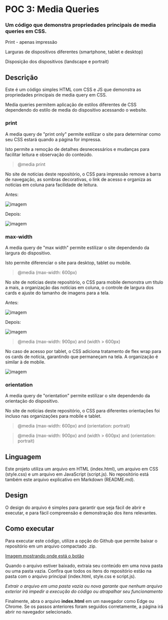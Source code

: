 # POC 3: Media Queries
### Um código que demonstra propriedades principais de media queries em CSS.
Print - apenas impressão

Larguras de dispositivos diferentes (smartphone, tablet e desktop)

Disposição dos dispositivos (landscape e portrait)

## Descrição
Este é um código simples HTML com CSS e JS que demonstra as propriedades principais de media query em CSS.

Media queries permitem aplicação de estilos diferentes de CSS dependendo do estilo de media do dispositivo acessando o website.

### print

A media query de "print only" permite estilizar o site para determinar como seu CSS estará quando a página for impressa.

Isto permite a remoção de detalhes desnecessários e mudanças para facilitar leitura e observação do conteúdo.

> @media print

No site de notícias deste repositório, o CSS para impressão remove a barra de navegação, as sombras decorativas, o link de acesso e organiza as notícias em coluna para facilidade de leitura.

Antes:

![imagem](readme/1.png)

Depois:

![imagem](readme/2.png)

### max-width

A media query de "max width" permite estilizar o site dependendo da largura do dispositivo.

Isto permite diferenciar o site para desktop, tablet ou mobile.

> @media (max-width: 600px)

No site de notícias deste repositório, o CSS para mobile demonstra um título a mais, a organização das notícias em coluna, o controle de largura dos cards e ajuste do tamanho de imagens para a tela.

Antes:

![imagem](readme/1.png)

Depois:

![imagem](readme/3.png)

> @media (max-width: 900px) and (width > 600px)

No caso de acesso por tablet, o CSS adiciona tratamento de flex wrap para os cards de notícia, garantindo que permaneçam na tela. A organização é similar à de mobile.

![imagem](readme/4.png)

### orientation

A media query de "orientation" permite estilizar o site dependendo da orientação do dispositivo.

No site de notícias deste repositório, o CSS para diferentes orientações foi incluso nas organizações para mobile e tablet.

> @media (max-width: 600px) and (orientation: portrait)

> @media (max-width: 900px) and (width > 600px) and (orientation: portrait)

## Linguagem
Este projeto utiliza um arquivo em HTML (index.html), um arquivo em CSS (style.css) e um arquivo em JavaScript (script.js). No repositório está também este arquivo explicativo em Markdown (README.md).

## Design
O design do arquivo é simples para garantir que seja fácil de abrir e executar, e para fácil compreensão e demonstração dos itens relevantes. 

## Como executar
Para executar este código, utilize a opção do Github que permite baixar o repositório em um arquivo compactado .zip.

[Imagem mostrando onde está o botão](https://prnt.sc/w8KYZsB4wUDH)

Quando o arquivo estiver baixado, extraia seu conteúdo em uma nova pasta ou uma pasta vazia. Confira que todos os itens do repositório estão na pasta com o arquivo principal (index.html, style.css e script.js).

*Extrair o arquivo em uma pasta vazia ou nova garante que nenhum arquivo exterior irá impedir a execução do código ou atrapalhar seu funcionamento*

Finalmente, abra o arquivo __index.html__ em um navegador como Edge ou Chrome. Se os passos anteriores foram seguidos corretamente, a página irá abrir no navegador selecionado.
